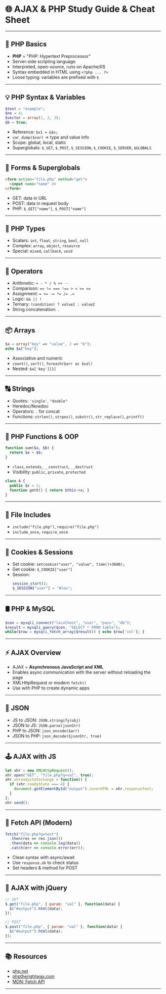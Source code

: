 
# 🌐 AJAX & PHP Study Guide & Cheat Sheet

---

## 🐘 PHP Basics

- **PHP** = "PHP: Hypertext Preprocessor"
- Server-side scripting language
- Interpreted, open-source, runs on Apache/IIS
- Syntax embedded in HTML using `<?php ... ?>`
- Loose typing: variables are prefixed with `$`

---

## 💡 PHP Syntax & Variables

```php
$text = "example";
$no = 4;
$vector = array(1, 2, 3);
$b = true;
```

- Reference: `$x1 = &$x;`
- `var_dump($var)` → type and value info
- Scope: global, local, static
- Superglobals: `$_GET`, `$_POST`, `$_SESSION`, `$_COOKIE`, `$_SERVER`, `$GLOBALS`

---

## 📨 Forms & Superglobals

```html
<form action="file.php" method="get">
  <input name="name" />
</form>
```

- GET: data in URL
- POST: data in request body
- PHP: `$_GET["name"]`, `$_POST["name"]`

---

## 🔢 PHP Types

- Scalars: `int`, `float`, `string`, `bool`, `null`
- Complex: `array`, `object`, `resource`
- Special: `mixed`, `callback`, `void`

---

## 🧮 Operators

- Arithmetic: `+ - * / % ++ --`
- Comparison: `== != === !== > < >= <=`
- Assignment: `= += -= *= /= .=`
- Logic: `&& || !`
- Ternary: `(condition) ? value1 : value2`
- String concatenation: `.`

---

## 📦 Arrays

```php
$a = array("key" => "value", 2 => "b");
echo $a["key"];
```

- Associative and numeric
- `count()`, `sort()`, `foreach($arr as $val)`
- Nested: `$a['key'][1]`

---

## 🔠 Strings

- Quotes: `'single'`, `"double"`
- Heredoc/Nowdoc
- Operators: `.` for concat
- Functions: `strlen()`, `strpos()`, `substr()`, `str_replace()`, `printf()`

---

## 🧰 PHP Functions & OOP

```php
function sum($a, $b) {
  return $a + $b;
}
```

- `class`, `extends`, `__construct`, `__destruct`
- Visibility: `public`, `private`, `protected`

```php
class A {
  public $x = 1;
  function getX() { return $this->x; }
}
```

---

## 📂 File Includes

- `include("file.php")`, `require("file.php")`
- `include_once`, `require_once`

---

## 🍪 Cookies & Sessions

- Set cookie: `setcookie("user", "value", time()+3600);`
- Get cookie: `$_COOKIE["user"]`
- Session:
  ```php
  session_start();
  $_SESSION["user"] = "Alex";
  ```

---

## 🛢️ PHP & MySQL

```php
$con = mysqli_connect("localhost", "user", "pass", "db");
$result = mysqli_query($con, "SELECT * FROM table");
while($row = mysqli_fetch_array($result)) { echo $row['col']; }
```

---

## ⚡ AJAX Overview

- AJAX = **Asynchronous JavaScript and XML**
- Enables async communication with the server without reloading the page
- XMLHttpRequest or modern `fetch()`
- Use with PHP to create dynamic apps

---

## 🧾 JSON

- JS to JSON: `JSON.stringify(obj)`
- JSON to JS: `JSON.parse(jsonStr)`
- PHP to JSON: `json_encode($arr)`
- JSON to PHP: `json_decode($jsonStr, true)`

---

## 🕹️ AJAX with JS

```js
let xhr = new XMLHttpRequest();
xhr.open("GET", "file.php?q=val", true);
xhr.onreadystatechange = function() {
  if (xhr.readyState === 4) {
    document.getElementById("output").innerHTML = xhr.responseText;
  }
};
xhr.send();
```

---

## 🧠 Fetch API (Modern)

```js
fetch("file.php?q=test")
  .then(res => res.json())
  .then(data => console.log(data))
  .catch(err => console.error(err));
```

- Clean syntax with async/await
- Use `response.ok` to check status
- Set headers & method for POST

---

## 🔄 AJAX with jQuery

```js
// GET
$.get("file.php", { param: "val" }, function(data) {
  $("#output").html(data);
});

// POST
$.post("file.php", { param: "val" }, function(data) {
  $("#output").html(data);
});
```

---

## 📚 Resources

- [php.net](https://www.php.net)
- [phptherightway.com](https://www.phptherightway.com/)
- [MDN: Fetch API](https://developer.mozilla.org/en-US/docs/Web/API/Fetch_API)

---
